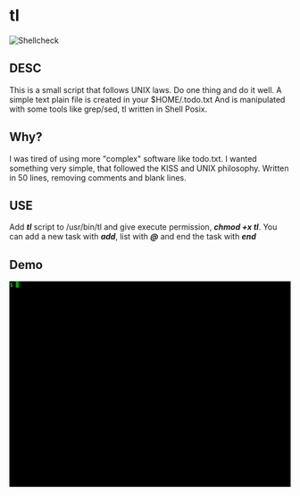 # tl

![Shellcheck](https://github.com/slackjeff/tl/workflows/Shellcheck/badge.svg)

## DESC
This is a small script that follows UNIX laws. Do one thing and do it well.
A simple text plain file is created in your $HOME/.todo.txt
And is manipulated with some tools like grep/sed, tl written in Shell Posix.

## Why?
I was tired of using more "complex" software like todo.txt. I wanted something very simple, that followed the KISS and UNIX philosophy. Written in 50 lines, removing comments and blank lines.

## USE
Add ***tl*** script to /usr/bin/tl and give execute permission, ***chmod +x tl***.
You can add a new task with ***add***, list with ***@*** and end the task with ***end***

## Demo
![gif](https://raw.githubusercontent.com/slackjeff/tl/master/tty.gif)
